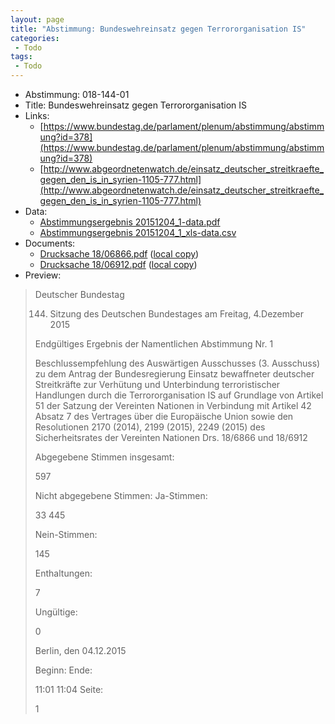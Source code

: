 ```yaml
---
layout: page
title: "Abstimmung: Bundeswehreinsatz gegen Terrororganisation IS"
categories:
 - Todo
tags:
 - Todo
---
```


* Abstimmung: 018-144-01
* Title: Bundeswehreinsatz gegen Terrororganisation IS
* Links: 
    * [https://www.bundestag.de/parlament/plenum/abstimmung/abstimmung?id=378](https://www.bundestag.de/parlament/plenum/abstimmung/abstimmung?id=378)
    * [http://www.abgeordnetenwatch.de/einsatz_deutscher_streitkraefte_gegen_den_is_in_syrien-1105-777.html](http://www.abgeordnetenwatch.de/einsatz_deutscher_streitkraefte_gegen_den_is_in_syrien-1105-777.html)
* Data: 
    * [Abstimmungsergebnis 20151204_1-data.pdf](/res/abstimmungsliste/20151204_1-data.pdf)
    * [Abstimmungsergebnis 20151204_1_xls-data.csv](/res/abstimmungsliste/analyses/20151204_1_xls-data.csv)
* Documents: 
    * [Drucksache 18/06866.pdf](http://dip21.bundestag.de/dip21/btd/18/068/1806866.pdf) ([local copy](/res/abstimmungsdaten/018-144-01/1806866.pdf))
    * [Drucksache 18/06912.pdf](http://dip21.bundestag.de/dip21/btd/18/069/1806912.pdf) ([local copy](/res/abstimmungsdaten/018-144-01/1806912.pdf))
* Preview: 
> Deutscher Bundestag
> 
> 144. Sitzung des Deutschen Bundestages
> am Freitag, 4.Dezember 2015
> 
> Endgültiges Ergebnis der Namentlichen Abstimmung Nr. 1
> 
> Beschlussempfehlung des Auswärtigen Ausschusses (3. Ausschuss) zu dem Antrag der
> Bundesregierung
> Einsatz bewaffneter deutscher Streitkräfte zur Verhütung und Unterbindung terroristischer
> Handlungen durch die Terrororganisation IS auf Grundlage von Artikel 51 der Satzung der
> Vereinten Nationen in Verbindung mit Artikel 42 Absatz 7 des Vertrages über die
> Europäische Union sowie den Resolutionen 2170 (2014), 2199 (2015), 2249 (2015) des
> Sicherheitsrates der Vereinten Nationen
> Drs. 18/6866 und 18/6912
> 
> Abgegebene Stimmen insgesamt:
> 
> 597
> 
> Nicht abgegebene Stimmen:
> Ja-Stimmen:
> 
> 33
> 445
> 
> Nein-Stimmen:
> 
> 145
> 
> Enthaltungen:
> 
> 7
> 
> Ungültige:
> 
> 0
> 
> Berlin, den 04.12.2015
> 
> Beginn:
> Ende:
> 
> 11:01
> 11:04
> Seite:
> 
> 1
> 
> 
